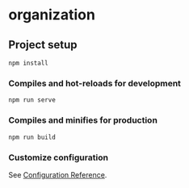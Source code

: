 # organization

## Project setup
```
npm install
```

### Compiles and hot-reloads for development
```
npm run serve
```

### Compiles and minifies for production
```
npm run build
```

### Customize configuration
See [Configuration Reference](https://cli.vuejs.org/config/).


<!-- PartEmployee page_1 -->
<!-- EmployeePage page_2 -->
<!-- PositionPage page_3 -->
<!-- FactoryPart page_4 -->
<!-- DirectionPage page_5 -->

